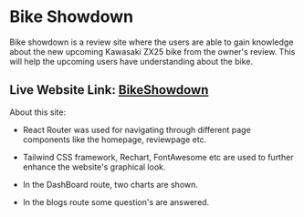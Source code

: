 # Bike Showdown

Bike showdown is a review site where the users are able to gain knowledge about the new upcoming Kawasaki ZX25 bike from the owner's review. This will help the upcoming users have understanding about the bike.

## Live Website Link: [BikeShowdown](https://www.google.com)

About this site:

- React Router was used for navigating through different page components like the homepage, reviewpage etc.

- Tailwind CSS framework, Rechart, FontAwesome etc are used to further enhance the website's graphical look.

- In the DashBoard route, two charts are shown.

- In the blogs route some question's are answered.
